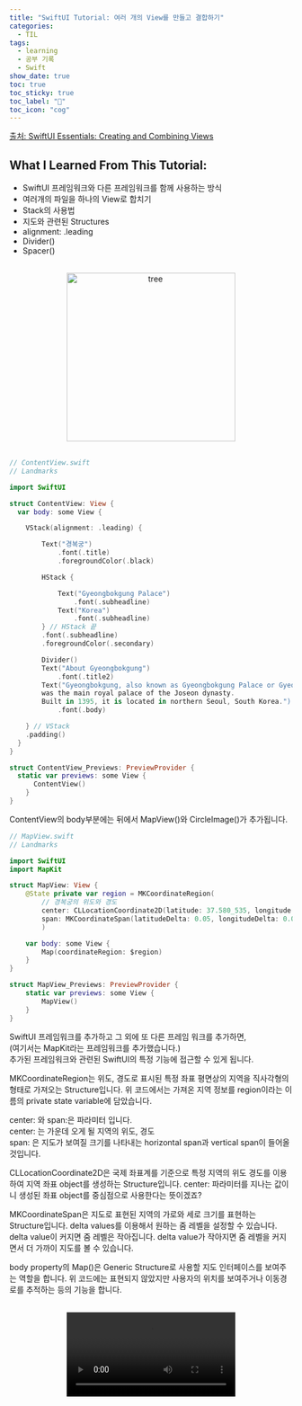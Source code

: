 ```yaml
---
title: "SwiftUI Tutorial: 여러 개의 View를 만들고 결합하기"
categories:
  - TIL
tags:
  - learning
  - 공부 기록
  - Swift
show_date: true
toc: true
toc_sticky: true
toc_label: "👷"
toc_icon: "cog"
---
```


[출처: SwiftUI Essentials:
Creating and Combining Views](https://developer.apple.com/tutorials/swiftui/creating-and-combining-views)  



## **What I Learned From This Tutorial:**  

- SwiftUI 프레임워크와 다른 프레임워크를 함께 사용하는 방식
- 여러개의 파일을 하나의 View로 합치기
- Stack의 사용법
- 지도와 관련된 Structures
- alignment: .leading
- Divider()
- Spacer()
<!-- - Binding ($) -->

<br>

<center><img src="/assets/images/directoryTree.png" alt="tree" width= "300">
</center>
<br>

```swift
// ContentView.swift
// Landmarks

import SwiftUI

struct ContentView: View {
  var body: some View {

    VStack(alignment: .leading) {

        Text("경복궁")
            .font(.title)
            .foregroundColor(.black)

        HStack {

            Text("Gyeongbokgung Palace")
                .font(.subheadline)
            Text("Korea")
                .font(.subheadline)
        } // HStack 끝
        .font(.subheadline)
        .foregroundColor(.secondary)

        Divider()
        Text("About Gyeongbokgung")
            .font(.title2)
        Text("Gyeongbokgung, also known as Gyeongbokgung Palace or Gyeongbok Palace,
        was the main royal palace of the Joseon dynasty.
        Built in 1395, it is located in northern Seoul, South Korea.")
            .font(.body)

    } // VStack
    .padding()
  }
}

struct ContentView_Previews: PreviewProvider {
  static var previews: some View {
      ContentView()
    }
}
```  

ContentView의 body부분에는 뒤에서 MapView()와 CircleImage()가 추가됩니다.



```swift
// MapView.swift
// Landmarks

import SwiftUI
import MapKit

struct MapView: View {
    @State private var region = MKCoordinateRegion(
        // 경복궁의 위도와 경도
        center: CLLocationCoordinate2D(latitude: 37.580_535, longitude: 126.977_341),
        span: MKCoordinateSpan(latitudeDelta: 0.05, longitudeDelta: 0.05)
        )

    var body: some View {
        Map(coordinateRegion: $region)
    }
}

struct MapView_Previews: PreviewProvider {
    static var previews: some View {
        MapView()
    }
}
```  




SwiftUI 프레임워크를 추가하고 그 외에 또 다른 프레임 워크를 추가하면,  
(여기서는 MapKit라는 프레임워크를 추가했습니다.)  
추가된 프레임워크와 관련된 SwiftUI의 특정 기능에 접근할 수 있게 됩니다.


MKCoordinateRegion는 위도, 경도로 표시된 특정 좌표 평면상의 지역을 직사각형의 형태로 가져오는 Structure입니다. 위 코드에서는 가져온 지역 정보를 region이라는 이름의 private state variable에 담았습니다.  

center: 와 span:은 파라미터 입니다.  
center: 는 가운데 오게 될 지역의 위도, 경도  
span: 은 지도가 보여질 크기를 나타내는 horizontal span과 vertical span이 들어올 것입니다.

CLLocationCoordinate2D은 국제 좌표계를 기준으로 특정 지역의 위도 경도를 이용하여 지역 좌표 object를 생성하는 Structure입니다. center: 파라미터를 지나는 값이니 생성된 좌표 object를 중심점으로 사용한다는 뜻이겠죠?

MKCoordinateSpan은 지도로 표현된 지역의 가로와 세로 크기를 표현하는 Structure입니다. delta values를 이용해서 원하는 줌 레벨을 설정할 수 있습니다. delta value이 커지면 줌 레벨은 작아집니다. delta value가 작아지면 줌 레벨을 커지면서 더 가까이 지도를 볼 수 있습니다.

body property의 Map()은 Generic Structure로 사용할 지도 인터페이스를 보여주는 역할을 합니다. 위 코드에는 표현되지 않았지만 사용자의 위치를 보여주거나 이동경로를 추적하는 등의 기능을 합니다.  
<br>

<center><video src="https://user-images.githubusercontent.com/85061148/158296265-93e3410e-c9f0-46e2-9e10-b237f9ea7320.mov" controls="controls" style="max-width: 300px">
</video></center>

<!-- ```swift
var body: some View {
  Map(coordinateRegion: $region)
}
``` -->

<!-- $region Binding -->
<!-- Generic Structure -->
